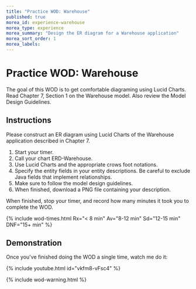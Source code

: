 ```yaml
---
title: "Practice WOD: Warehouse"
published: true
morea_id: experience-warehouse
morea_type: experience
morea_summary: "Design the ER diagram for a Warehouse application"
morea_sort_order: 1
morea_labels:
---
```


# Practice WOD: Warehouse

The goal of this WOD is to get comfortable diagraming using Lucid Charts. Read Chapter 7, Section 1 on the Warehouse model. Also review the Model Design Guidelines.

## Instructions

Please construct an ER diagram using Lucid Charts of the Warehouse application described in Chapter 7.

  1. Start your timer.
  2. Call your chart ERD-Warehouse.
  3. Use Lucid Charts and the appropriate crows foot notations. 
  4. Specify the entity fields in your entity descriptions. Be careful to exclude Java fields that implement relationships.
  5. Make sure to follow the model design guidelines. 
  6. When finished, download a PNG file containing your description. 

When finished, stop your timer, and record how many minutes it took you to complete the WOD. 

{% include wod-times.html Rx="< 8 min" Av="8-12 min" Sd="12-15 min" DNF="15+ min" %}

## Demonstration

Once you've finished doing the WOD a single time, watch me do it:

{% include youtube.html id="vkfm8-vFsc4" %}

{% include wod-warning.html %}






